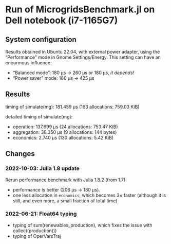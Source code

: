 # Run of MicrogridsBenchmark.jl on Dell notebook (i7-1165G7)

## System configuration

Results obtained in Ubuntu 22.04, with external power adapter,
using the “Performance” mode in Gnome Settings/Energy.
This setting can have an enourmous influence:
- “Balanced mode”: 180 µs → 260 µs or 180 µs, *it depends!*
- “Power saver” mode: 180 µs → 425 µs

## Results

timing of simulate(mg):  181.459 μs (163 allocations: 759.03 KiB)

detailed timing of simulate(mg):
- operation:  137.699 μs (24 allocations: 753.47 KiB)
- aggregation:  38.350 μs (9 allocations: 144 bytes)
- economics:  2.740 μs (130 allocations: 5.42 KiB)

## Changes

### 2022-10-03: Julia 1.8 update

Rerun performance benchmark with Julia 1.8.2 (from 1.7):
- performance is better (206 µs → 180 µs).
- one less allocation in `economics`, which becomes 3× faster (although it is still, and even more, a small fraction of total time)

### 2022-06-21: Float64 typing

- typing of sum(renewables_production), which fixes the issue with collect(production())
- typing of OperVarsTraj
